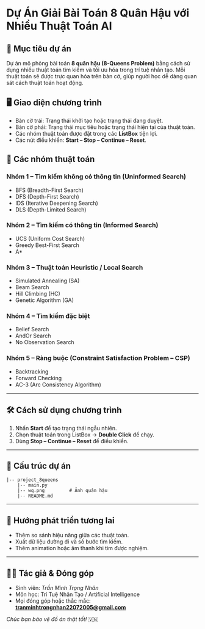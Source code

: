 # Dự Án Giải Bài Toán 8 Quân Hậu với Nhiều Thuật Toán AI

## 🎯 Mục tiêu dự án

Dự án mô phỏng bài toán **8 quân hậu (8-Queens Problem)** bằng cách sử dụng nhiều thuật toán tìm kiếm và tối ưu hóa trong trí tuệ nhân tạo. Mỗi thuật toán sẽ được trực quan hóa trên bàn cờ, giúp người học dễ dàng quan sát cách thuật toán hoạt động.

## 🖥️ Giao diện chương trình

- Bàn cờ trái: Trạng thái khởi tạo hoặc trạng thái đang duyệt.
- Bàn cờ phải: Trạng thái mục tiêu hoặc trạng thái hiện tại của thuật toán.
- Các nhóm thuật toán được đặt trong các **ListBox** tiện lợi.
- Các nút điều khiển: **Start – Stop – Continue – Reset**.

## 📌 Các nhóm thuật toán

### **Nhóm 1 – Tìm kiếm không có thông tin (Uninformed Search)**

- BFS (Breadth-First Search)
- DFS (Depth-First Search)
- IDS (Iterative Deepening Search)
- DLS (Depth-Limited Search)

### **Nhóm 2 – Tìm kiếm có thông tin (Informed Search)**

- UCS (Uniform Cost Search)
- Greedy Best-First Search
- A\*

### **Nhóm 3 – Thuật toán Heuristic / Local Search**

- Simulated Annealing (SA)
- Beam Search
- Hill Climbing (HC)
- Genetic Algorithm (GA)

### **Nhóm 4 – Tìm kiếm đặc biệt**

- Belief Search
- AndOr Search
- No Observation Search

### **Nhóm 5 – Ràng buộc (Constraint Satisfaction Problem – CSP)**

- Backtracking
- Forward Checking
- AC-3 (Arc Consistency Algorithm)

---

## 🛠️ Cách sử dụng chương trình

1. Nhấn **Start** để tạo trạng thái ngẫu nhiên.
2. Chọn thuật toán trong ListBox → **Double Click** để chạy.
3. Dùng **Stop – Continue – Reset** để điều khiển.

---

## 📂 Cấu trúc dự án

```
|-- project_8queens
    |-- main.py
    |-- wq.png         # Ảnh quân hậu
    |-- README.md
```

---

## 🚀 Hướng phát triển tương lai

- Thêm so sánh hiệu năng giữa các thuật toán.
- Xuất dữ liệu đường đi và số bước tìm kiếm.
- Thêm animation hoặc âm thanh khi tìm được nghiệm.

---

## 👨‍💻 Tác giả & Đóng góp

- Sinh viên: _Trần Minh Trọng Nhân_
- Môn học: Trí Tuệ Nhân Tạo / Artificial Intelligence
- Mọi đóng góp hoặc thắc mắc: **tranminhtrongnhan22072005@gmail.com**

_Chúc bạn bảo vệ đồ án thật tốt!_ 🇻🇳
